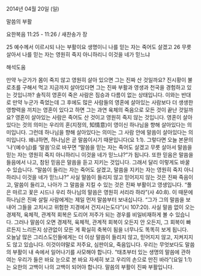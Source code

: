 2014년 04월 20일 (일)

말씀의 부활



요한복음 11:25 - 11:26 / 새찬송가  장

25 예수께서 이르시되 나는 부활이요 생명이니 나를 믿는 자는 죽어도 살겠고
26 무릇 살아서 나를 믿는 자는 영원히 죽지 아니하리니 이것을 네가 믿느냐

해석도움





만약 누군가가 몸이 죽지 않고 영원히 살아 있으면 그는 진짜 산 것일까요? 진시황이 불로초를 구해서 먹고 지금까지 살아있다면 그는 진짜 부활과 영생과 천국을 경험하고 있는 것입니까? 솔직히 영혼이 죽은 사람은 짐승과 다름이 없는 상태입니다. 이와는 반대로 만약 누군가 죽었는데 그 후에도 많은 사람들의 영혼에 살아있는 사람보다 더 생생한 영향력을 끼치는 영혼이 있다고 하면 그는 과연 육체의 죽음으로 모든 것이 끝난 것일까요? 영혼이 살아있는 사람은 죽어도 산 것이고 영원히 죽지 않는 것입니다. 
영혼이 살아있다는 것의 의미는 우리의 혼(지정의, 知情意)이 영이신 하나님을 향해 살아있다는 의미입니다. 그런데 하나님을 향해 살아있다는 의미는 그 사람 안에 말씀이 살아있다는 의미입니다. 왜냐하면, 하나님은 곧 말씀이시기 때문입니다(요 1:1). 그렇다면 오늘 본문의 ‘나’(예수님)를 ‘말씀’으로 바꾸면 “말씀을 믿는 자는 죽어도 살겠고 무릇 살아서 말씀을 믿는 자는 영원히 죽지 아니하리니 이것을 네가 믿느냐?”가 됩니다. 또한 믿음은 말씀을 들음에서 나고, 참된 믿음은 말씀을 듣고 지키는 것입니다. 그래서 달리 이렇게도 바꿀 수 있습니다. “말씀이 들리는 자는 죽어도 살겠고, 말씀을 지키는 자는 영원히 죽지 아니하리니 이것을 네가 믿느냐?”
사실 말씀이 들리지 않고 믿어지지 않는 것은 진짜 죽음이고, 말씀이 들리고, 나아가 그 말씀을 지킬 수 있는 것은 진짜 부활이고 영생입니다. “풀은 마르고 꽃은 시드나 우리 하나님의 말씀은 영원히 서리라 하라”(사 40:8).
이 때문에 하나님은 진짜 살릴 사람에게는 제일 먼저 말씀부터 보내십니다. “그가 그의 말씀을 보내어 그들을 고치시고 위험한 지경에서 건지시는도다”(시 107:20). 사실 말씀 없이 오는 경제적, 육체적, 관계적 회복은 도리어 저주가 되는 경우를 비일비재하게 볼 수 있습니다. 그러나 말씀이 오면 경제적, 육체적, 관계적 회복이 오든지 안 오든지, 그 회복이 빠르든지 느리든지 상관없이 모든 게 확실히 축복이 됨을 너무나도 똑똑히 보게 됩니다.  
오늘날 많은 그리스도인들에게는 더 이상 말씀이 들리지 않고, 믿어지지 않고, 지켜지지도 않고 있습니다. 이것이야말로 저주요, 심판이요, 죽음입니다. 우리는 무엇보다도 말씀의 부활이 내 속에서 일어나기를 사모해야 합니다. “태초부터 있는 생명의 말씀에 관하여는 우리가 들은 바요 눈으로 본 바요 자세히 보고 우리의 손으로 만진 바라”(요일 1:1)는 요한의 고백이 나의 고백이 되어야 합니다. 말씀의 부활이 진짜 부활입니다.